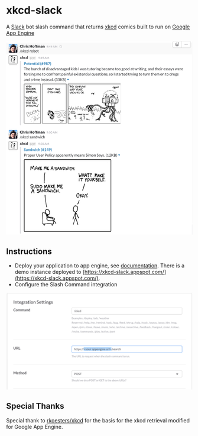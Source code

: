 # xkcd-slack
A [Slack](https://slack.com) bot slash command that returns [xkcd](https://xkcd.com) comics built to run on [Google App Engine](https://cloud.google.com/appengine/docs)

![screenshot](https://raw.githubusercontent.com/chrishoffman/appengine-xkcd-slack/master/docs/screenshot.png)

## Instructions
* Deploy your application to app engine, see [documentation](https://cloud.google.com/appengine/docs/go/).  There is a demo instance deployed to [https://xkcd-slack.appspot.com/](https://xkcd-slack.appspot.com/).  
* Configure the Slash Command integration

![integration](https://raw.githubusercontent.com/chrishoffman/appengine-xkcd-slack/master/docs/integration.png)

## Special Thanks
Special thank to [rkoesters/xkcd](https://github.com/rkoesters/xkcd) for the basis for the xkcd retrieval modified for Google App Engine.
